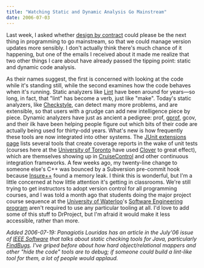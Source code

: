 ```yaml
---
title: "Watching Static and Dynamic Analysis Go Mainstream"
date: 2006-07-03
---
```

Last week, I asked whether <a href="http://www.cdf.utoronto.ca/~csc407h/summer/e02/index.html">design by contract</a> could please be the next thing in programming to go mainstream, so that we could manage version updates more sensibly.  I don't actually think there's much chance of it happening, but one of the emails I received about it made me realize that two other things I care about have already passed the tipping point: static and dynamic code analysis.

As their names suggest, the first is concerned with looking at the code while it's standing still, while the second examines how the code behaves when it's running.  Static analyzers like <a href="http://en.wikipedia.org/wiki/Lint_programming_tool">Lint</a> have been around for years—so long, in fact, that "lint" has become a verb, just like "make". Today's static analyzers, like <a href="http://checkstyle.sourceforge.net/">Checkstyle</a>, can detect many more problems, and are extensible, so that users with a grudge can add new intelligence piece by piece. Dynamic analyzers have just as ancient a pedigree: prof, <a href="http://www.gnu.org/software/binutils/manual/gprof-2.9.1/gprof.html">gprof</a>, gcov, and their ilk have been helping people figure out which bits of their code are actually being used for thirty-odd years.
What's new is how frequently these tools are now integrated into other systems. The <a href="http://www.junit.org/news/extension/index.htm">JUnit extensions page</a> lists several tools that create coverage reports in the wake of unit tests (courses here at the <a href="http://www.cs.utoronto.ca">University of Toronto</a> have used <a href="http://www.cenqua.com/clover/">Clover</a> to great effect), which are themselves showing up in <a href="http://cruisecontrol.sourceforge.net/">CruiseControl</a> and other continuous integration frameworks.  A few weeks ago, my twenty-line change to someone else's C++ was bounced by a Subversion pre-commit hook because <a href="http://parasoft.com/jsp/products/home.jsp?product=Insure">Insure++</a> found a memory leak.
I think this is wonderful, but I'm a little concerned at how little attention it's getting in classrooms. We're still trying to get instructors to adopt version control for all programming courses, and I was told a month ago that students doing the major project course sequence at the <a href="http://www.uwaterloo.ca">University of Waterloo</a>'s <a href="http://www.softeng.uwaterloo.ca/">Software Engineering program</a> aren't required to use any particular tooling at all.  I'd love to add some of this stuff to DrProject, but I'm afraid it would make it less accessible, rather than more.

<em>Added 2006-07-19: Panagiotis Louridas has an article in the July'06 issue of <a href="http://www.computer.org/portal/site/software/">IEEE Software</a> that talks about static checking tools for Java, particularly <a href="http://findbugs.sourceforge.net/">FindBugs</a>.  I've griped before about how hard object/relational mappers and other "hide the code" tools are to debug; if someone could build a lint-like tool for them, a lot of people would applaud.</em>
